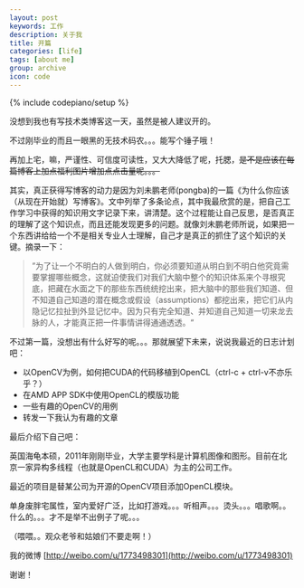 ```yaml
---
layout: post
keywords: 工作
description: 关于我
title: 开篇
categories: [life]
tags: [about me]
group: archive
icon: code
---
```

{% include codepiano/setup %}

没想到我也有写技术类博客这一天，虽然是被人建议开的。

不过刚毕业的而且一眼黑的无技术码农。。。能写个锤子哦！

再加上宅，嘛，严谨性、可信度可读性，又大大降低了呢，托腮，<del>是不是应该在每篇博客上加点福利图片增加点点击量呢。。。</del>

其实，真正获得写博客的动力是因为刘未鹏老师(pongba)的一篇《为什么你应该（从现在开始就）写博客》。文中列举了多条论点，其中我最欣赏的是，把自己工作学习中获得的知识用文字记录下来，讲清楚。这个过程能让自己反思，是否真正的理解了这个知识点，而且还能发现更多的问题。就像刘未鹏老师所说，如果把一个东西讲给给一个不是相关专业人士理解，自己才是真正的抓住了这个知识的关键。摘录一下：

> ”为了让一个不明白的人做到明白，你必须要知道从明白到不明白他究竟需要掌握哪些概念，这就迫使我们对我们大脑中整个的知识体系来个寻根究底，把藏在水面之下的那些东西统统挖出来，把大脑中的那些我们知道、但不知道自己知道的潜在概念或假设（assumptions）都挖出来，把它们从内隐记忆拉扯到外显记忆中。因为只有完全知道、并知道自己知道一切来龙去脉的人，才能真正把一件事情讲得通通透透。“

不过第一篇，没想出有什么好写的呢。。。那就展望下未来，说说我最近的日志计划吧：

- 以OpenCV为例，如何把CUDA的代码移植到OpenCL（ctrl-c + ctrl-v不亦乐乎？）
- 在AMD APP SDK中使用OpenCL的模版功能
- 一些有趣的OpenCV的用例
- 转发一下我认为有趣的文章

最后介绍下自己吧：

英国海龟本硕，2011年刚刚毕业，大学主要学科是计算机图像和图形。目前在北京一家异构多线程（也就是OpenCL和CUDA）为主的公司工作。

最近的项目是替某公司为开源的OpenCV项目添加OpenCL模块。

单身废胖宅属性，室内爱好广泛，比如打游戏。。。听相声。。。烫头。。。唱歌啊。。什么的。。。才不是举不出例子了呢。。。

（喂喂。。观众老爷和姑娘们不要走啊！）

我的微博 [http://weibo.com/u/1773498301](http://weibo.com/u/1773498301)

谢谢！